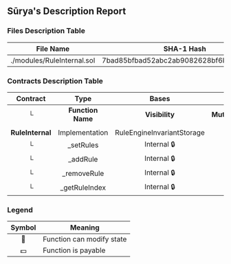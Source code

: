 ## Sūrya's Description Report

### Files Description Table


|  File Name  |  SHA-1 Hash  |
|-------------|--------------|
| ./modules/RuleInternal.sol | 7bad85bfbad52abc2ab9082628bf6bba2ee116f4 |


### Contracts Description Table


|  Contract  |         Type        |       Bases      |                  |                 |
|:----------:|:-------------------:|:----------------:|:----------------:|:---------------:|
|     └      |  **Function Name**  |  **Visibility**  |  **Mutability**  |  **Modifiers**  |
||||||
| **RuleInternal** | Implementation | RuleEngineInvariantStorage |||
| └ | _setRules | Internal 🔒 | 🛑  | |
| └ | _addRule | Internal 🔒 | 🛑  | |
| └ | _removeRule | Internal 🔒 | 🛑  | |
| └ | _getRuleIndex | Internal 🔒 |   | |


### Legend

|  Symbol  |  Meaning  |
|:--------:|-----------|
|    🛑    | Function can modify state |
|    💵    | Function is payable |
